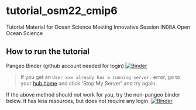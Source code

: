 # tutorial_osm22_cmip6
Tutorial Material for Ocean Science Meeting Innovative Session IN08A Open Ocean Science

## How to run the tutorial
Pangeo Binder (github account needed for login)
[![Binder](https://aws-uswest2-binder.pangeo.io/badge_logo.svg)](https://aws-uswest2-binder.pangeo.io/v2/gh/jbusecke/tutorial_osm22_cmip6/main?filepath=getting_started.ipynb)

> If you get an `User xxx already has a running server.` error, go to your [hub home](https://hub.aws-uswest2-binder.pangeo.io/hub/home) and click 'Stop My Server' and try again.


If the above method should not work for you, try the non-pangeo binder below. It has less resources, but does not require any login.
[![Binder](https://mybinder.org/badge_logo.svg)](https://mybinder.org/v2/gh/jbusecke/tutorial_osm22_cmip6/HEAD?labpath=getting_started.ipynb)
